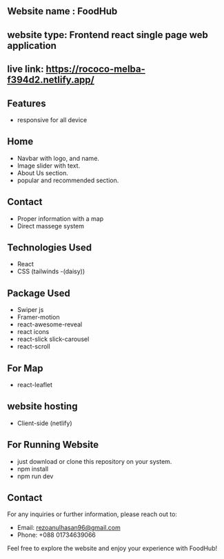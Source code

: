 ## Website name : FoodHub

## website type: Frontend react single page web application

## live link: https://rococo-melba-f394d2.netlify.app/

## Features

- responsive for all device

## Home

- Navbar with logo, and name.
- Image slider with text.
- About Us section.
- popular and recommended section.
## Contact

- Proper information with a map
- Direct massege system

## Technologies Used

- React
- CSS (tailwinds -(daisy))

## Package Used

- Swiper js
- Framer-motion
- react-awesome-reveal
- react icons
- react-slick slick-carousel
- react-scroll

## For Map

- react-leaflet

## website hosting

- Client-side (netlify)

## For Running Website

- just download or clone this repository on your system.
- npm install
- npm run dev

## Contact

For any inquiries or further information, please reach out to:

- Email: rezoanulhasan96@gmail.com
- Phone: +088 01734639066

Feel free to explore the website and enjoy your experience with FoodHub!
